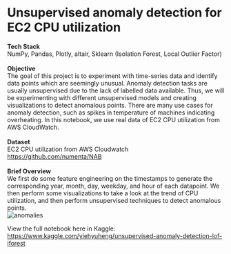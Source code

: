 # Unsupervised anomaly detection for EC2 CPU utilization

<b>Tech Stack</b>
<br/>
NumPy, Pandas, Plotly, altair, Sklearn (Isolation Forest, Local Outlier Factor)
<br/><br/>
<b>Objective</b><br/>
The goal of this project is to experiment with time-series data and identify data points which are seemingly unusual. Anomaly detection tasks are usually unsupervised due to the lack of labelled data available. Thus, we will be experimenting with different unsupervised models and creating visualizations to detect anomalous points. There are many use cases for anomaly detection, such as spikes in temperature of machines indicating overheating. In this notebook, we use real data of  EC2 CPU utilization from AWS CloudWatch.
<br/><br/>
<b>Dataset</b><br/>
EC2 CPU utilization from AWS Cloudwatch
https://github.com/numenta/NAB
<br/><br/>
<b>Brief Overview</b><br/>
We first do some feature engineering on the timestamps to generate the corresponding year, month, day, weekday, and hour of each datapoint. We then perform some visualizations to take a look at the trend of CPU utilization, and then perform unsupervised techniques to detect anomalous points.<br/>
![anomalies](https://user-images.githubusercontent.com/31071751/118603208-35ecbb00-b7e6-11eb-81be-ac54de1a9f7e.JPG)

View the full notebook here in Kaggle: https://www.kaggle.com/yiehyuheng/unsupervised-anomaly-detection-lof-iforest


